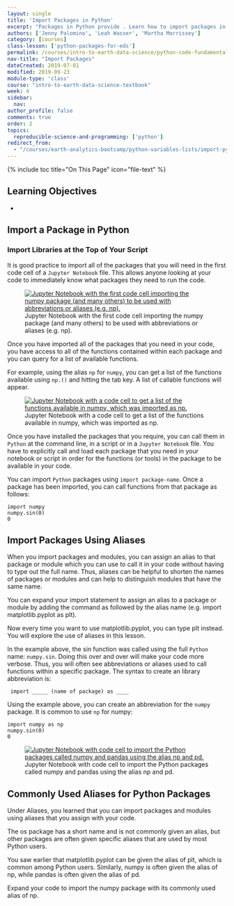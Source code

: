 ```yaml
---
layout: single
title: 'Import Packages in Python'
excerpt: "Packages in Python provide . Learn how to import packages in Python."
authors: ['Jenny Palomino', 'Leah Wasser', 'Martha Morrissey']
category: [courses]
class-lesson: ['python-packages-for-eds']
permalink: /courses/intro-to-earth-data-science/python-code-fundamentals/python-packages/import-packages/
nav-title: "Import Packages"
dateCreated: 2019-07-01
modified: 2019-09-23
module-type: 'class'
course: "intro-to-earth-data-science-textbook"
week: 4
sidebar:
  nav:
author_profile: false
comments: true
order: 2
topics:
  reproducible-science-and-programming: ['python']
redirect_from:
  - "/courses/earth-analytics-bootcamp/python-variables-lists/import-python-packages/"
---
```

{% include toc title="On This Page" icon="file-text" %}

<div class='notice--success' markdown="1">

## <i class="fa fa-graduation-cap" aria-hidden="true"></i> Learning Objectives

*  

</div>
 



## Import a Package in Python 

### Import Libraries at the Top of Your Script

It is good practice to import all of the packages that you will need in the first code cell of a `Jupyter Notebook` file. This allows anyone looking at your code to immediately know what packages they need to run the code.

<figure>
 <a href="{{ site.url }}/images/courses/earth-analytics/python-interface/import_packages-first-cell.png">
 <img src="{{ site.url }}/images/courses/earth-analytics/python-interface/import_packages-first-cell.png" alt= "Jupyter Notebook with the first code cell importing the numpy package (and many others) to be used with abbreviations or aliases (e.g. np)."></a>
 <figcaption> Jupyter Notebook with the first code cell importing the numpy package (and many others) to be used with abbreviations or aliases (e.g. np).
 </figcaption>
</figure>

Once you have imported all of the packages that you need in your code, you have access to all of the functions contained within each package and you can query for a list of available functions. 

For example, using the alias `np` for `numpy`, you can get a list of the functions available using `np.()` and hitting the tab key. A list of callable functions will appear. 

<figure>
 <a href="{{ site.url }}/images/courses/earth-analytics/python-interface/tab-complete.png">
 <img src="{{ site.url }}/images/courses/earth-analytics/python-interface/tab-complete.png" alt= "Jupyter Notebook with a code cell to get a list of the functions available in numpy, which was imported as np."></a>
 <figcaption> Jupyter Notebook with a code cell to get a list of the functions available in numpy, which was imported as np.
 </figcaption>
</figure>




Once you have installed the packages that you require, you can call them in `Python` at the command line, in a script or in a `Jupyter Notebook` file. You have to explicitly call and load each package that you need in your notebook or script in order for the functions (or tools) in the package to be available in your code. 
 
You can import `Python` packages using `import package-name`. Once a package has been imported, you can call functions from that package as follows:

```
import numpy
numpy.sin(0)
0
```




## Import Packages Using Aliases


When you import packages and modules, you can assign an alias to that package or module which you can use to call it in your code without having to type out the full name. Thus, aliases can be helpful to shorten the names of packages or modules and can help to distinguish modules that have the same name.

You can expand your import statement to assign an alias to a package or module by adding the command as followed by the alias name (e.g. import matplotlib.pyplot as plt).

Now every time you want to use matplotlib.pyplot, you can type plt instead. You will explore the use of aliases in this lesson.



In the example above, the sin function was called using the full `Python` name: `numpy.sin`. Doing this over and over will make your code more verbose. Thus, you will often see abbreviations or aliases used to call functions within a specific package. The syntax to create an library abbreviation is:

``` import _____ (name of package) as ____```

Using the example above, you can create an abbreviation for the `numpy` package. It is common to use `np` for numpy:

```
import numpy as np
numpy.sin(0)
0
```

<figure>
 <a href="{{ site.url }}/images/courses/earth-analytics/python-interface/import-package.png">
 <img src="{{ site.url }}/images/courses/earth-analytics/python-interface/import-package.png" alt= "Jupyter Notebook with code cell to import the Python packages called numpy and pandas using the alias np and pd."></a>
 <figcaption> Jupyter Notebook with code cell to import the Python packages called numpy and pandas using the alias np and pd. 
 </figcaption>
</figure>



## Commonly Used Aliases for Python Packages

Under Aliases, you learned that you can import packages and modules using aliases that you assign with your code.

The os package has a short name and is not commonly given an alias, but other packages are often given specific aliases that are used by most Python users.

You saw earlier that matplotlib.pyplot can be given the alias of plt, which is common among Python users. Similarly, numpy is often given the alias of np, while pandas is often given the alias of pd.

Expand your code to import the numpy package with its commonly used alias of np.
